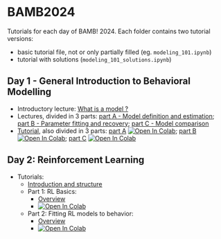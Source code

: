 # BAMB2024

Tutorials for each day of BAMB! 2024. Each folder contains two tutorial versions:
- basic tutorial file, not or only partially filled (eg. `modeling_101.ipynb`)
- tutorial with solutions (`modeling_101_solutions.ipynb`)

## Day 1 - General Introduction to Behavioral Modelling
- Introductory lecture: [What is a model ?](slides_lectures/BAMB_whatisamodel_2024.pdf)
- Lectures, divided in 3 parts: [part A - Model definition and estimation](slides_lectures/BAMB!%202024%20Lecture%201A%20-%20Model%20definition%20and%20estimation.pdf); [part B - Parameter fitting and recovery](slides_lectures/BAMB!%202024%20Lecture%201B%20-%20Parameter%20fitting%20and%20recovery.pdf); [part C - Model comparison](slides_lectures/BAMB2024_1C_Rouault_modelComparison.pdf)
- [Tutorial](1-modeling_101), also divided in 3 parts: [part A](1-modeling_101/tutorial_1A.ipynb) [![Open In Colab](https://colab.research.google.com/assets/colab-badge.svg)](https://colab.research.google.com/github/bambschool/BAMB2024/blob/main/1-modeling_101/tutorial_1A.ipynb); [part B](1-modeling_101/tutorial_1B.ipynb) [![Open In Colab](https://colab.research.google.com/assets/colab-badge.svg)](https://colab.research.google.com/github/bambschool/BAMB2024/blob/main/1-modeling_101/tutorial_1B.ipynb); [part C](1-modeling_101/tutorial_1C.ipynb) [![Open In Colab](https://colab.research.google.com/assets/colab-badge.svg)](https://colab.research.google.com/github/bambschool/BAMB2024/blob/main/1-modeling_101/tutorial_1C.ipynb)

## Day 2: Reinforcement Learning

- Tutorials:
  - [Introduction and structure](./day2_reinforcement_learning/README.md)
  - Part 1: RL Basics:
    - [Overview](./day2_reinforcement_learning/part1_rl_basics/README.md)
    - [![Open In Colab](https://colab.research.google.com/assets/colab-badge.svg)](https://colab.research.google.com/github/bambschool/BAMB2024/blob/main/day2_reinforcement_learning/part1_rl_basics/tutorial_2a.ipynb)
  - Part 2: Fitting RL models to behavior:
    - [Overview](./day2_reinforcement_learning/part2_fitting_rl_models/README.md)
    - [![Open In Colab](https://colab.research.google.com/assets/colab-badge.svg)](https://colab.research.google.com/github/bambschool/BAMB2024/blob/main/day2_reinforcement_learning/part2_fitting_rl_models/tutorial_2B_RL_instructions.ipynb)